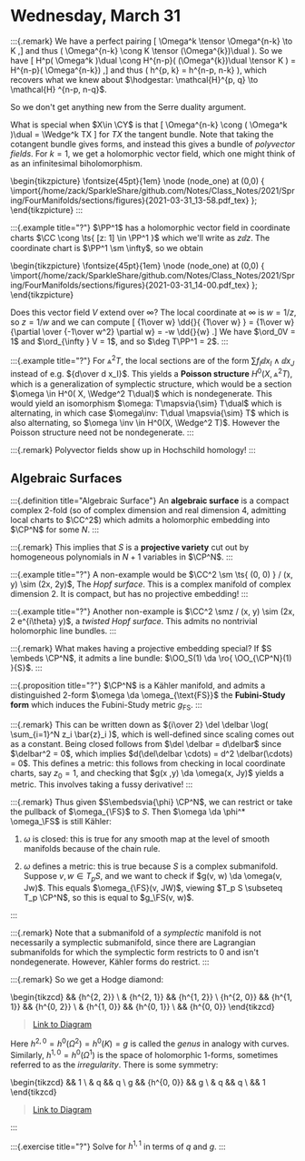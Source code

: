# Wednesday, March 31

:::{.remark}
We have a perfect pairing 
\[
\Omega^k \tensor \Omega^{n-k} \to K
,\]
and thus \( \Omega^{n-k} \cong K \tensor (\Omega^{k})\dual \).
So we have 
\[
H^p( \Omega^k )\dual \cong H^{n-p}( (\Omega^{k})\dual \tensor K  ) = H^{n-p}( \Omega^{n-k}) 
,\] 
and thus \( h^{p, k} = h^{n-p, n-k} \), which recovers what we knew about $\hodgestar: \mathcal{H}^{p, q} \to \mathcal{H} ^{n-p, n-q}$.

So we don't get anything new from the Serre duality argument.

What is special when $X\in \CY$ is that 
\[
\Omega^{n-k} \cong ( \Omega^k )\dual = \Wedge^k TX
\]
for $TX$ the tangent bundle.
Note that taking the cotangent bundle gives forms, and instead this gives a bundle of *polyvector fields*.
For $k=1$, we get a holomorphic vector field, which one might think of as an infinitesimal biholomorphism.

\begin{tikzpicture}
\fontsize{45pt}{1em} 
\node (node_one) at (0,0) { \import{/home/zack/SparkleShare/github.com/Notes/Class_Notes/2021/Spring/FourManifolds/sections/figures}{2021-03-31_13-58.pdf_tex} };
\end{tikzpicture}
:::

:::{.example title="?"}
$\PP^1$ has a holomorphic vector field in coordinate charts $\CC \cong \ts{ [z: 1] \in \PP^1 }$ which we'll write as $z\dd{}{z}$.
The coordinate chart is $\PP^1 \sm \infty$, so we obtain

\begin{tikzpicture}
\fontsize{45pt}{1em} 
\node (node_one) at (0,0) { \import{/home/zack/SparkleShare/github.com/Notes/Class_Notes/2021/Spring/FourManifolds/sections/figures}{2021-03-31_14-00.pdf_tex} };
\end{tikzpicture}

Does this vector field $V$ extend over $\infty$?
The local coordinate at $\infty$ is $w = 1/z$, so $z=1/w$ and we can compute
\[
{1\over w} \dd{}{ {1\over w} } = {1\over w} {\partial \over {-1\over w^2} \partial w} = -w \dd{}{w}
.\]
We have $\ord_0V = 1$ and $\ord_{\infty } V = 1$, and so $\deg T\PP^1 = 2$.
:::

:::{.example title="?"}
For $\Wedge^2 T$, the local sections are of the form $\sum f_I \dd{}{x_I} \wedge \dd{}{x_J}$ instead of e.g. ${d\over d x_I}$.
This yields a **Poisson structure** $H^0(X, \Wedge^2 T)$, which is a generalization of symplectic structure, which would be a section $\omega \in H^0( X, \Wedge^2 T\dual)$ which is nondegenerate.
This would yield an isomorphism $\omega: T\mapsvia{\sim} T\dual$ which is alternating, in which case $\omega\inv: T\dual \mapsvia{\sim} T$ which is also alternating, so $\omega \inv \in H^0(X, \Wedge^2 T)$.
However the Poisson structure need not be nondegenerate.
:::

:::{.remark}
Polyvector fields show up in Hochschild homology!
:::



## Algebraic Surfaces

:::{.definition title="Algebraic Surface"}
An **algebraic surface** is a compact complex 2-fold (so of complex dimension and real dimension 4, admitting local charts to $\CC^2$) which admits a holomorphic embedding into $\CP^N$ for some $N$. 
:::

:::{.remark}
This implies that $S$ is a **projective variety** cut out by homogeneous polynomials in $N+1$ variables in $\CP^N$.
:::

:::{.example title="?"}
A non-example would be $\CC^2 \sm \ts{ (0, 0) } / (x, y) \sim (2x, 2y)$, The *Hopf surface*.
This is a complex manifold of complex dimension 2.
It is compact, but has no projective embedding!
:::

:::{.example title="?"}
Another non-example is $\CC^2 \smz / (x, y) \sim (2x, 2 e^{i\theta} y)$, a *twisted Hopf surface*.
This admits no nontrivial holomorphic line bundles.
:::

:::{.remark}
What makes having a projective embedding special?
If $S \embeds \CP^N$, it admits a line bundle: $\OO_S(1) \da \ro{ \OO_{\CP^N}(1) }{S}$.
:::

:::{.proposition title="?"}
$\CP^N$ is a Kähler manifold, and admits a distinguished 2-form $\omega \da \omega_{\text{FS}}$ the **Fubini-Study form** which induces the Fubini-Study metric $g_{\text{FS}}$.
:::

:::{.remark}
This can be written down as ${i\over 2} \del \delbar \log( \sum_{i=1}^N z_i \bar{z}_i )$, which is well-defined since scaling comes out as a constant.
Being closed follows from $\del \delbar = d\delbar$ since $\delbar^2 = 0$, which implies $d(\del\delbar \cdots) = d^2 \delbar(\cdots) = 0$.
This defines a metric: this follows from checking in local coordinate charts, say $z_0 = 1$, and checking that $g(x ,y) \da \omega(x, Jy)$ yields a metric. 
This involves taking a fussy derivative!
:::

:::{.remark}
Thus given $S\embedsvia{\phi} \CP^N$, we can restrict or take the pullback of $\omega_{\FS}$ to $S$.
Then $\omega \da \phi^* \omega_\FS$ is still Kähler:

1. $\omega$ is closed: this is true for any smooth map at the level of smooth manifolds because of the chain rule.

2. $\omega$ defines a metric: this is true because $S$ is a complex submanifold.
Suppose $v,w \in T_p S$, and we want to check if $g(v, w) \da \omega(v, Jw)$.
This equals $\omega_{\FS}(v, JW)$, viewing $T_p S \subseteq T_p \CP^N$, so this is equal to $g_\FS(v, w)$.

:::

:::{.remark}
Note that a submanifold of a *symplectic* manifold is not necessarily a symplectic submanifold, since there are Lagrangian submanifolds for which the symplectic form restricts to 0 and isn't nondegenerate.
However, Kähler forms do restrict.
:::

:::{.remark}
So we get a Hodge diamond:

\begin{tikzcd}
	&& {h^{2, 2}} \\
	& {h^{2, 1}} && {h^{1, 2}} \\
	{h^{2, 0}} && {h^{1, 1}} && {h^{0, 2}} \\
	& {h^{1, 0}} && {h^{0, 1}} \\
	&& {h^{0, 0}}
\end{tikzcd}

> [Link to Diagram](https://q.uiver.app/?q=WzAsOSxbMiw0LCJoXnswLCAwfSJdLFsxLDMsImheezEsIDB9Il0sWzMsMywiaF57MCwgMX0iXSxbMCwyLCJoXnsyLCAwfSJdLFsyLDIsImheezAsIDB9Il0sWzQsMiwiaF57MCwgMn0iXSxbMSwxLCJoXnsyLCAxfSJdLFszLDEsImheezEsIDJ9Il0sWzIsMCwiaF57MiwgMn0iXV0=)


Here $h^{2, 0} = h^0( \Omega^2) = h^0(K) = g$ is called the *genus* in analogy with curves.
Similarly, $h^{1, 0} = h^0( \Omega^1)$ is the space of holomorphic 1-forms, sometimes referred to as the *irregularity*.
There is some symmetry:

\begin{tikzcd}
	&& 1 \\
	& q && q \\
	g && {h^{0, 0}} && g \\
	& q && q \\
	&& 1
\end{tikzcd}

> [Link to Diagram](https://q.uiver.app/?q=WzAsOSxbMiw0LCIxIl0sWzEsMywicSJdLFszLDMsInEiXSxbMCwyLCJnIl0sWzIsMiwiaF57MCwgMH0iXSxbNCwyLCJnIl0sWzEsMSwicSJdLFszLDEsInEiXSxbMiwwLCIxIl1d)

:::

:::{.exercise title="?"}
Solve for $h^{1, 1}$ in terms of $q$ and $g$.
:::
